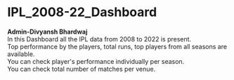 # IPL_2008-22_Dashboard
<b font-color="#ff0000">Admin-Divyansh Bhardwaj</b>
<br>
In this Dashboard all the IPL data from 2008 to 2022 is present.<br>
Top performance by the players, total runs, top players from all seasons are available.<br>
You can check player's performance individually per season.<br>
You can check total number of matches per venue.

